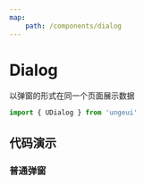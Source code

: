 ```yaml
---
map:
    path: /components/dialog
---
```


# Dialog

以弹窗的形式在同一个页面展示数据

```js
import { UDialog } from 'ungeui'
```

## 代码演示

### 普通弹窗

<demo src="./demo/base.vue"
  language="vue"
  title="基本用法"
  desc="弹窗基本用法">
</demo>